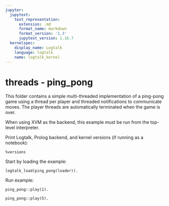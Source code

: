 ```yaml
---
jupyter:
  jupytext:
    text_representation:
      extension: .md
      format_name: markdown
      format_version: '1.3'
      jupytext_version: 1.16.7
  kernelspec:
    display_name: Logtalk
    language: logtalk
    name: logtalk_kernel
---
```


<!--
________________________________________________________________________

This file is part of Logtalk <https://logtalk.org/>  
SPDX-FileCopyrightText: 1998-2025 Paulo Moura <pmoura@logtalk.org>  
SPDX-License-Identifier: Apache-2.0

Licensed under the Apache License, Version 2.0 (the "License");
you may not use this file except in compliance with the License.
You may obtain a copy of the License at

    http://www.apache.org/licenses/LICENSE-2.0

Unless required by applicable law or agreed to in writing, software
distributed under the License is distributed on an "AS IS" BASIS,
WITHOUT WARRANTIES OR CONDITIONS OF ANY KIND, either express or implied.
See the License for the specific language governing permissions and
limitations under the License.
________________________________________________________________________
-->

# threads - ping_pong

This folder contains a simple multi-threaded implementation of a ping-pong
game using a thread per player and threaded notifications to communicate
moves. The player threads are automatically terminated when the game is over.

When using XVM as the backend, this example must be run from the top-level
interpreter.

Print Logtalk, Prolog backend, and kernel versions (if running as a notebook):

```logtalk
%versions
```

Start by loading the example:

```logtalk
logtalk_load(ping_pong(loader)).
```

Run example:

```logtalk
ping_pong::play(1).
```

<!--
Ping ...
.... Pong
Game over!

true.
-->

```logtalk
ping_pong::play(5).
```

<!--
Ping ...
.... Pong
Ping ...
.... Pong
Ping ...
.... Pong
Ping ...
.... Pong
Ping ...
.... Pong
Game over!

true.
-->
